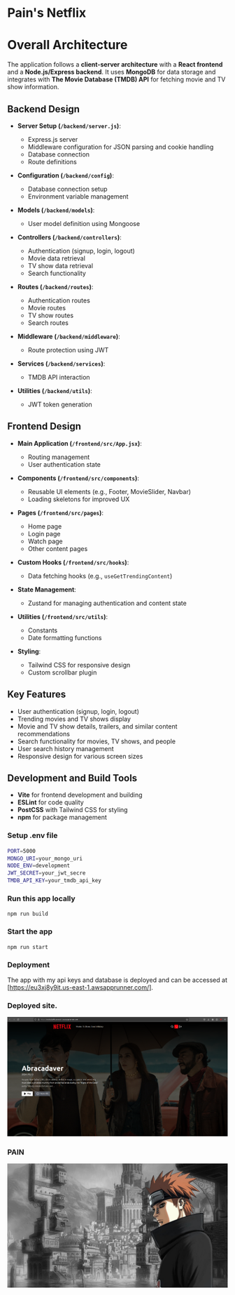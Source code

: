 # Pain's Netflix

# Overall Architecture

The application follows a **client-server architecture** with a **React frontend** and a **Node.js/Express backend**. It uses **MongoDB** for data storage and integrates with **The Movie Database (TMDB) API** for fetching movie and TV show information.

## Backend Design

- **Server Setup (`/backend/server.js`)**:
  - Express.js server
  - Middleware configuration for JSON parsing and cookie handling
  - Database connection
  - Route definitions

- **Configuration (`/backend/config`)**:
  - Database connection setup
  - Environment variable management

- **Models (`/backend/models`)**:
  - User model definition using Mongoose

- **Controllers (`/backend/controllers`)**:
  - Authentication (signup, login, logout)
  - Movie data retrieval
  - TV show data retrieval
  - Search functionality

- **Routes (`/backend/routes`)**:
  - Authentication routes
  - Movie routes
  - TV show routes
  - Search routes

- **Middleware (`/backend/middleware`)**:
  - Route protection using JWT

- **Services (`/backend/services`)**:
  - TMDB API interaction

- **Utilities (`/backend/utils`)**:
  - JWT token generation

## Frontend Design

- **Main Application (`/frontend/src/App.jsx`)**:
  - Routing management
  - User authentication state

- **Components (`/frontend/src/components`)**:
  - Reusable UI elements (e.g., Footer, MovieSlider, Navbar)
  - Loading skeletons for improved UX

- **Pages (`/frontend/src/pages`)**:
  - Home page
  - Login page
  - Watch page
  - Other content pages

- **Custom Hooks (`/frontend/src/hooks`)**:
  - Data fetching hooks (e.g., `useGetTrendingContent`)

- **State Management**:
  - Zustand for managing authentication and content state

- **Utilities (`/frontend/src/utils`)**:
  - Constants
  - Date formatting functions

- **Styling**:
  - Tailwind CSS for responsive design
  - Custom scrollbar plugin

## Key Features

- User authentication (signup, login, logout)
- Trending movies and TV shows display
- Movie and TV show details, trailers, and similar content recommendations
- Search functionality for movies, TV shows, and people
- User search history management
- Responsive design for various screen sizes

## Development and Build Tools

- **Vite** for frontend development and building
- **ESLint** for code quality
- **PostCSS** with Tailwind CSS for styling
- **npm** for package management



### Setup .env file

```bash
PORT=5000
MONGO_URI=your_mongo_uri
NODE_ENV=development
JWT_SECRET=your_jwt_secre
TMDB_API_KEY=your_tmdb_api_key
```

### Run this app locally

```shell
npm run build
```

### Start the app

```shell
npm run start
```
### Deployment
The app with my api keys and database is deployed and can be accessed at [https://eu3xj8y9it.us-east-1.awsapprunner.com/].

### Deployed site.
![alt text](image.png)

### PAIN 
![alt text](image-1.png)